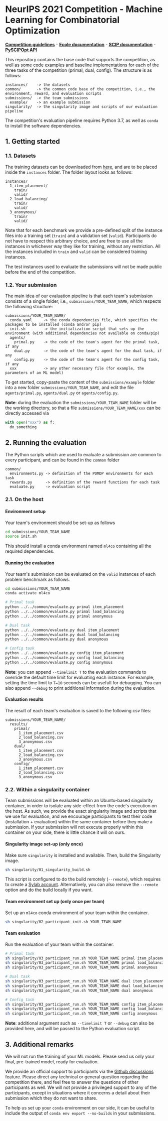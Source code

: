 # NeurIPS 2021 Competition - Machine Learning for Combinatorial Optimization

**[Competition guidelines](https://www.ecole.ai/2021/ml4co-competition/)** - **[Ecole documentation](https://doc.ecole.ai/)** - **[SCIP documentation](https://scipopt.org/doc/html/)** - **[PySCIPOpt API](https://scipopt.github.io/PySCIPOpt/docs/html/)**

This repository contains the base code that supports the competition, as well as
some code examples and baseline implementations for each of the three tasks of
the competition (primal, dual, config). The structure is as follows:
```
instances/    -> the datasets
common/       -> the common code base of the competition, i.e., the environment, reward, and evaluation scripts
submissions/  -> the team submissions
  example/    -> an example submission
singularity/  -> the singularity image and scripts of our evaluation pipeline
```

The competition's evaluation pipeline requires Python 3.7, as well as `conda`
to install the software dependencies.

## 1. Getting started

### 1.1. Datasets

The training datasets can be downloaded from
[here](https://drive.google.com/file/d/1MytdY3IwX_aFRWdoc0mMfDN9Xg1EKUuq/view?usp=sharing),
and are to be placed inside the `instances` folder. The folder layout looks as follows:
```
instances/
  1_item_placement/
    train/
    valid/
  2_load_balancing/
    train/
    valid/
  3_anonymous/
    train/
    valid/
```

Note that for each benchmark we provide a pre-defined split of the
instance files into a training set (`train`) and a validation set (`valid`).
Participants do not have to respect this arbitrary choice, and
are free to use all the instances in whichever way they like for training,
without any restriction. All the instances included in `train` and `valid`
can be considered training instances.

The test instances used to evaluate the submissions
will not be made public before the end of the competition.

### 1.2. Your submission

The main idea of our evaluation pipeline is that each team's submission
consists of a single folder, i.e., `submissions/YOUR_TEAM_NAME`, which respects the
following structure:
```
submissions/YOUR_TEAM_NAME/
  conda.yaml     -> the conda dependencies file, which specifies the packages to be installed (conda and/or pip)
  init.sh        -> the initialization script that sets up the environment (with additional dependencies not available on conda/pip)
  agents/
    primal.py    -> the code of the team's agent for the primal task, if any
    dual.py      -> the code of the team's agent for the dual task, if any
    config.py    -> the code of the team's agent for the config task, if any
  xxx            -> any other necessary file (for example, the parameters of an ML model)
```

To get started, copy-paste the content of the `submissions/example` folder
into a new folder `submissions/YOUR_TEAM_NAME`, and edit
the file `agents/primal.py`, `agents/dual.py` or `agents/config.py`.

**Note**: during the evaluation the `submissions/YOUR_TEAM_NAME` folder will be the working
directory, so that a file `submissions/YOUR_TEAM_NAME/xxx` can be directly accessed via
```Python
with open("xxx") as f:
  do_something
```

## 2. Running the evaluation

The Python scripts which are used to evaluate a submission are common to every
participant, and can be found in the `common` folder
```
common/
  environments.py -> definition of the POMDP environments for each task
  rewards.py      -> definition of the reward functions for each task
  evaluate.py     -> evaluation script
```

### 2.1. On the host

#### Environment setup

Your team's environment should be set-up as follows
```bash
cd submissions/YOUR_TEAM_NAME
source init.sh
```

This should install a conda environment named `ml4co` containing
all the required dependencies.

#### Running the evaluation

Your team's submission can be evaluated on the `valid` instances of
each problem benchmark as follows.

```bash
cd submissions/YOUR_TEAM_NAME
conda activate ml4co

# Primal task
python ../../common/evaluate.py primal item_placement
python ../../common/evaluate.py primal load_balancing
python ../../common/evaluate.py primal anonymous

# Dual task
python ../../common/evaluate.py dual item_placement
python ../../common/evaluate.py dual load_balancing
python ../../common/evaluate.py dual anonymous

# Config task
python ../../common/evaluate.py config item_placement
python ../../common/evaluate.py config load_balancing
python ../../common/evaluate.py config anonymous
```

**Note**: you can append `--timelimit T` to the evaluation commands to override
the default time limit for evaluating each instance. For example, setting the
time limit to `T=10` seconds can be usefull for debugging. You can also append
`--debug` to print additional information during the evaluation.

#### Evaluation results

The result of each team's evaluation is saved to the following csv files:
```
submissions/YOUR_TEAM_NAME/
  results/
    primal/
      1_item_placement.csv
      2_load_balancing.csv
      3_anonymous.csv
    dual/
      1_item_placement.csv
      2_load_balancing.csv
      3_anonymous.csv
    config/
      1_item_placement.csv
      2_load_balancing.csv
      3_anonymous.csv
```

### 2.2. Within a singularity container

Team submissions will be evaluated within an Ubuntu-based singularity container,
in order to isolate any side-effect from the code's execution on the host. As such, we provide
the exact singularity image and scripts that we use for evaluation, and we encourage
participants to test their code (installation + evaluation) within the same
container before they make a submission. If your submission will not execute properly
within this container on your side, there is little chance it will on ours.

#### Singularity image set-up (only once)

Make sure `singularity` is installed and available. Then, build the Singularity image.
```bash
sh singularity/01_singularity_build.sh
```

This script is configured to do the build remotely (`--remote`), which requires to create
a [Sylab account](https://cloud.sylabs.io/home). Alternatively, you can also remove the
`--remote` option and do the build locally if you want.

#### Team environment set up (only once per team)

Set up an `ml4co` conda environment of your team within the container.
```bash
sh singularity/02_participant_init.sh YOUR_TEAM_NAME
```

#### Team evaluation

Run the evaluation of your team within the container.

```bash
# Primal task
sh singularity/03_participant_run.sh YOUR_TEAM_NAME primal item_placement
sh singularity/03_participant_run.sh YOUR_TEAM_NAME primal load_balancing
sh singularity/03_participant_run.sh YOUR_TEAM_NAME primal anonymous

# Dual task
sh singularity/03_participant_run.sh YOUR_TEAM_NAME dual item_placement
sh singularity/03_participant_run.sh YOUR_TEAM_NAME dual load_balancing
sh singularity/03_participant_run.sh YOUR_TEAM_NAME dual anonymous

# Config task
sh singularity/03_participant_run.sh YOUR_TEAM_NAME config item_placement
sh singularity/03_participant_run.sh YOUR_TEAM_NAME config load_balancing
sh singularity/03_participant_run.sh YOUR_TEAM_NAME config anonymous
```

**Note**: additional argument such as `--timelimit T` or `--debug` can also be provided here,
and will be passed to the Python evaluation script.


## 3. Additional remarks

We will not run the training of your ML models. Please send us
only your final, pre-trained model, ready for evaluation.

We provide an official support to participants via the [Github discussions](https://github.com/ds4dm/ml4co-competition/discussions)
feature. Please direct any technical or general question
regarding the competition there, and feel free to answer
the questions of other participants as well. We will not provide a
privileged support to any of the participants, except in situations where
it concerns a detail about their submission which they do not want to share.

To help us set up your `conda` environment on our side, it can be
useful to include the output of `conda env export --no-builds`
in your submissions.
